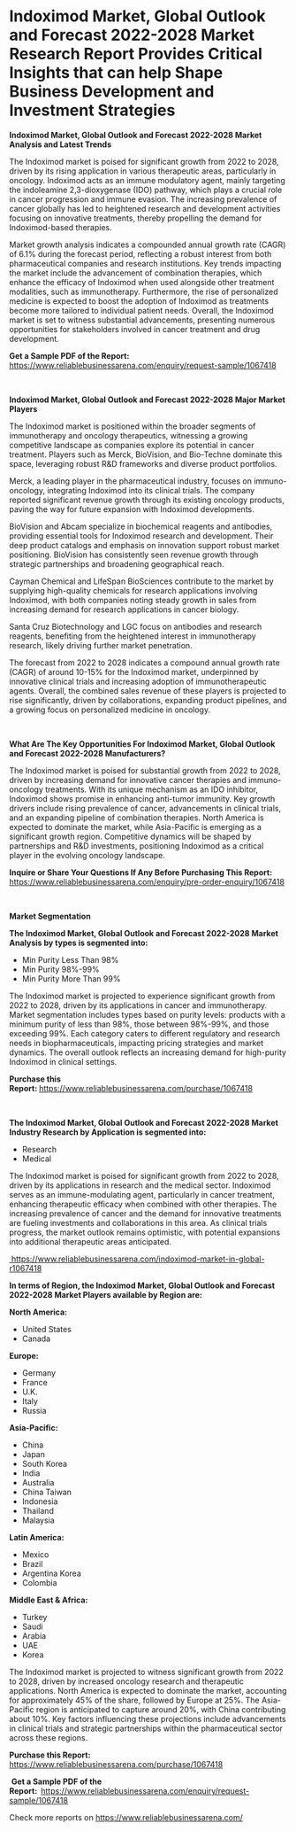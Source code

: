 <p><h1>Indoximod Market, Global Outlook and Forecast 2022-2028 Market Research Report Provides Critical Insights that can help Shape Business Development and Investment Strategies</h1></p><p><strong>Indoximod Market, Global Outlook and Forecast 2022-2028 Market Analysis and Latest Trends</strong></p>
<p><p>The Indoximod market is poised for significant growth from 2022 to 2028, driven by its rising application in various therapeutic areas, particularly in oncology. Indoximod acts as an immune modulatory agent, mainly targeting the indoleamine 2,3-dioxygenase (IDO) pathway, which plays a crucial role in cancer progression and immune evasion. The increasing prevalence of cancer globally has led to heightened research and development activities focusing on innovative treatments, thereby propelling the demand for Indoximod-based therapies.</p><p>Market growth analysis indicates a compounded annual growth rate (CAGR) of 6.1% during the forecast period, reflecting a robust interest from both pharmaceutical companies and research institutions. Key trends impacting the market include the advancement of combination therapies, which enhance the efficacy of Indoximod when used alongside other treatment modalities, such as immunotherapy. Furthermore, the rise of personalized medicine is expected to boost the adoption of Indoximod as treatments become more tailored to individual patient needs. Overall, the Indoximod market is set to witness substantial advancements, presenting numerous opportunities for stakeholders involved in cancer treatment and drug development.</p></p>
<p><strong>Get a Sample PDF of the Report:&nbsp;</strong> <a href="https://www.reliablebusinessarena.com/enquiry/request-sample/1067418?utm_campaign=2892&utm_medium=2&utm_source=Github&utm_content=ia&utm_term=21032025&utm_id=indoximod-market-global-outlook-and-forecast-2022-2028">https://www.reliablebusinessarena.com/enquiry/request-sample/1067418</a></p>
<p>&nbsp;</p>
<p><strong>Indoximod Market, Global Outlook and Forecast 2022-2028 Major Market Players</strong></p>
<p><p>The Indoximod market is positioned within the broader segments of immunotherapy and oncology therapeutics, witnessing a growing competitive landscape as companies explore its potential in cancer treatment. Players such as Merck, BioVision, and Bio-Techne dominate this space, leveraging robust R&D frameworks and diverse product portfolios.</p><p>Merck, a leading player in the pharmaceutical industry, focuses on immuno-oncology, integrating Indoximod into its clinical trials. The company reported significant revenue growth through its existing oncology products, paving the way for future expansion with Indoximod developments.</p><p>BioVision and Abcam specialize in biochemical reagents and antibodies, providing essential tools for Indoximod research and development. Their deep product catalogs and emphasis on innovation support robust market positioning. BioVision has consistently seen revenue growth through strategic partnerships and broadening geographical reach.</p><p>Cayman Chemical and LifeSpan BioSciences contribute to the market by supplying high-quality chemicals for research applications involving Indoximod, with both companies noting steady growth in sales from increasing demand for research applications in cancer biology.</p><p>Santa Cruz Biotechnology and LGC focus on antibodies and research reagents, benefiting from the heightened interest in immunotherapy research, likely driving further market penetration. </p><p>The forecast from 2022 to 2028 indicates a compound annual growth rate (CAGR) of around 10-15% for the Indoximod market, underpinned by innovative clinical trials and increasing adoption of immunotherapeutic agents. Overall, the combined sales revenue of these players is projected to rise significantly, driven by collaborations, expanding product pipelines, and a growing focus on personalized medicine in oncology.</p></p>
<p>&nbsp;</p>
<p><strong>What Are The Key Opportunities For Indoximod Market, Global Outlook and Forecast 2022-2028 Manufacturers?</strong></p>
<p><p>The Indoximod market is poised for substantial growth from 2022 to 2028, driven by increasing demand for innovative cancer therapies and immuno-oncology treatments. With its unique mechanism as an IDO inhibitor, Indoximod shows promise in enhancing anti-tumor immunity. Key growth drivers include rising prevalence of cancer, advancements in clinical trials, and an expanding pipeline of combination therapies. North America is expected to dominate the market, while Asia-Pacific is emerging as a significant growth region. Competitive dynamics will be shaped by partnerships and R&D investments, positioning Indoximod as a critical player in the evolving oncology landscape.</p></p>
<p><strong>Inquire or Share Your Questions If Any Before Purchasing This Report:</strong> <a href="https://www.reliablebusinessarena.com/enquiry/pre-order-enquiry/1067418?utm_campaign=2892&utm_medium=2&utm_source=Github&utm_content=ia&utm_term=21032025&utm_id=indoximod-market-global-outlook-and-forecast-2022-2028">https://www.reliablebusinessarena.com/enquiry/pre-order-enquiry/1067418</a></p>
<p>&nbsp;</p>
<p><strong>Market Segmentation</strong></p>
<p><strong>The Indoximod Market, Global Outlook and Forecast 2022-2028 Market Analysis by types is segmented into:</strong></p>
<p><ul><li>Min Purity Less Than 98%</li><li>Min Purity 98%-99%</li><li>Min Purity More Than 99%</li></ul></p>
<p><p>The Indoximod market is projected to experience significant growth from 2022 to 2028, driven by its applications in cancer and immunotherapy. Market segmentation includes types based on purity levels: products with a minimum purity of less than 98%, those between 98%-99%, and those exceeding 99%. Each category caters to different regulatory and research needs in biopharmaceuticals, impacting pricing strategies and market dynamics. The overall outlook reflects an increasing demand for high-purity Indoximod in clinical settings.</p></p>
<p><strong>Purchase this Report:&nbsp;</strong><a href="https://www.reliablebusinessarena.com/purchase/1067418?utm_campaign=2892&utm_medium=2&utm_source=Github&utm_content=ia&utm_term=21032025&utm_id=indoximod-market-global-outlook-and-forecast-2022-2028">https://www.reliablebusinessarena.com/purchase/1067418</a></p>
<p>&nbsp;</p>
<p><strong>The Indoximod Market, Global Outlook and Forecast 2022-2028 Market Industry Research by Application is segmented into:</strong></p>
<p><ul><li>Research</li><li>Medical</li></ul></p>
<p><p>The Indoximod market is poised for significant growth from 2022 to 2028, driven by its applications in research and the medical sector. Indoximod serves as an immune-modulating agent, particularly in cancer treatment, enhancing therapeutic efficacy when combined with other therapies. The increasing prevalence of cancer and the demand for innovative treatments are fueling investments and collaborations in this area. As clinical trials progress, the market outlook remains optimistic, with potential expansions into additional therapeutic areas anticipated.</p></p>
<p><a href="https://www.reliablebusinessarena.com/indoximod-market-in-global-r1067418?utm_campaign=2892&utm_medium=2&utm_source=Github&utm_content=ia&utm_term=21032025&utm_id=indoximod-market-global-outlook-and-forecast-2022-2028">&nbsp;https://www.reliablebusinessarena.com/indoximod-market-in-global-r1067418</a></p>
<p><strong>In terms of Region, the Indoximod Market, Global Outlook and Forecast 2022-2028 Market Players available by Region are:</strong></p>
<p>
    <p> <strong> North America: </strong>
        <ul>
            <li>United States</li>
            <li>Canada</li>
        </ul>
        </p> 
    <p> <strong> Europe: </strong>
        <ul>
            <li>Germany</li>
            <li>France</li>
            <li>U.K.</li>
            <li>Italy</li>
            <li>Russia</li>
        </ul>
        </p> 
    <p> <strong> Asia-Pacific: </strong>
        <ul>
            <li>China</li>
            <li>Japan</li>
            <li>South Korea</li>
            <li>India</li>
            <li>Australia</li>
            <li>China Taiwan</li>
            <li>Indonesia</li>
            <li>Thailand</li>
            <li>Malaysia</li>
        </ul>
        </p> 
    <p> <strong> Latin America: </strong>
        <ul>
            <li>Mexico</li>
            <li>Brazil</li>
            <li>Argentina Korea</li>
            <li>Colombia</li>
        </ul>
        </p> 
    <p> <strong> Middle East & Africa: </strong>
        <ul>
            <li>Turkey</li>
            <li>Saudi</li>
            <li>Arabia</li>
            <li>UAE</li>
            <li>Korea</li>
        </ul>
    </p>
    </p>
<p><p>The Indoximod market is projected to witness significant growth from 2022 to 2028, driven by increased oncology research and therapeutic applications. North America is expected to dominate the market, accounting for approximately 45% of the share, followed by Europe at 25%. The Asia-Pacific region is anticipated to capture around 20%, with China contributing about 10%. Key factors influencing these projections include advancements in clinical trials and strategic partnerships within the pharmaceutical sector across these regions.</p></p>
<p><strong>Purchase this Report: </strong><a href="https://www.reliablebusinessarena.com/purchase/1067418?utm_campaign=2892&utm_medium=2&utm_source=Github&utm_content=ia&utm_term=21032025&utm_id=indoximod-market-global-outlook-and-forecast-2022-2028">https://www.reliablebusinessarena.com/purchase/1067418</a></p>
<p>&nbsp;<strong>Get a Sample PDF of the Report:&nbsp;&nbsp;</strong><a href="https://www.reliablebusinessarena.com/enquiry/request-sample/1067418?utm_campaign=2892&utm_medium=2&utm_source=Github&utm_content=ia&utm_term=21032025&utm_id=indoximod-market-global-outlook-and-forecast-2022-2028">https://www.reliablebusinessarena.com/enquiry/request-sample/1067418</a></p>
<p><strong></strong></p>
<p>Check more reports on <a href="https://www.reliablebusinessarena.com/?utm_campaign=2892&utm_medium=2&utm_source=Github&utm_content=ia&utm_term=21032025&utm_id=indoximod-market-global-outlook-and-forecast-2022-2028">https://www.reliablebusinessarena.com/</a></p>